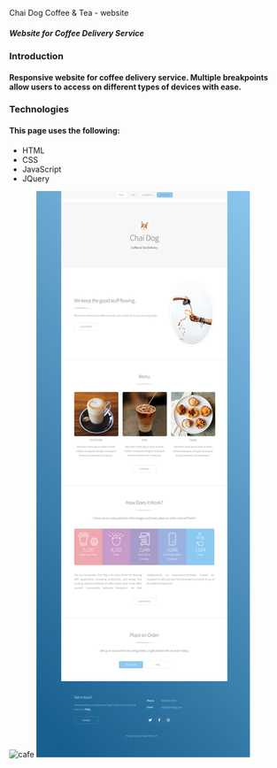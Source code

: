 Chai Dog Coffee & Tea - website
##### Website for Coffee Delivery Service


### Introduction
#### Responsive website for coffee delivery service. Multiple breakpoints allow users to access on different types of devices with ease. 

### Technologies
#### This page uses the following:
- HTML
- CSS
- JavaScript
- JQuery

![cafe](https://github.com/zaynahshabo/coffee-delivery-website/blob/main/Coffee%20Delivery%20GIF.gif)
![cafe](https://github.com/zaynahshabo/Coffee-Delivery-Website/blob/main/Screenshot%20-%20small.png)
